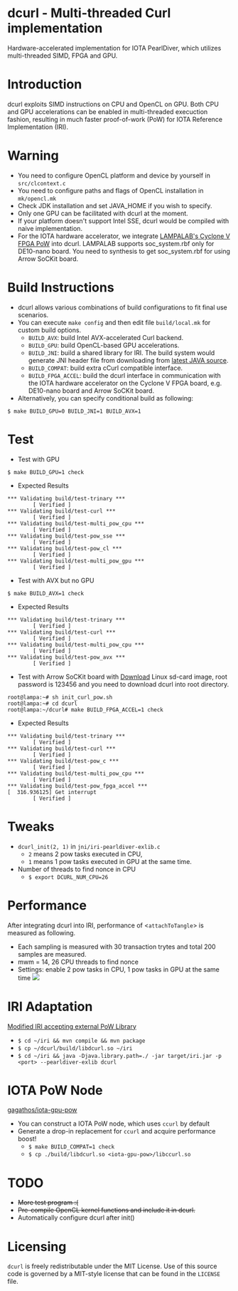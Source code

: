 # dcurl - Multi-threaded Curl implementation
Hardware-accelerated implementation for IOTA PearlDiver, which utilizes multi-threaded SIMD, FPGA and GPU.

# Introduction
dcurl exploits SIMD instructions on CPU and OpenCL on GPU. Both CPU and GPU accelerations can be
enabled in multi-threaded execuction fashion, resulting in much faster proof-of-work (PoW) for IOTA
Reference Implementation (IRI).

# Warning
* You need to configure OpenCL platform and device by yourself in ```src/clcontext.c```
* You need to configure paths and flags of OpenCL installation in ```mk/opencl.mk```
* Check JDK installation and set JAVA_HOME if you wish to specify.
* Only one GPU can be facilitated with dcurl at the moment.
* If your platform doesn't support Intel SSE, dcurl would be compiled with naive implementation.
* For the IOTA hardware accelerator, we integrate [LAMPALAB's Cyclone V FPGA PoW](https://github.com/LampaLab/iota_fpga) into dcurl. LAMPALAB supports soc_system.rbf only for DE10-nano board. You need to synthesis to get soc_system.rbf for using Arrow SoCKit board.

# Build Instructions
* dcurl allows various combinations of build configurations to fit final use scenarios.
* You can execute `make config` and then edit file `build/local.mk` for custom build options.
    - ``BUILD_AVX``: build Intel AVX-accelerated Curl backend.
    - ``BUILD_GPU``: build OpenCL-based GPU accelerations.
    - ``BUILD_JNI``: build a shared library for IRI. The build system would generate JNI header file
                   from downloading from
                   [latest JAVA source](https://github.com/chenwei-tw/iri/tree/feat/new_pow_interface).
    - ``BUILD_COMPAT``: build extra cCurl compatible interface.
    - ``BUILD_FPGA_ACCEL``: build the dcurl interface in communication with the IOTA hardware accelerator on the Cyclone V FPGA board, e.g. DE10-nano board and Arrow SoCKit board. 
* Alternatively, you can specify conditional build as following:
```shell
$ make BUILD_GPU=0 BUILD_JNI=1 BUILD_AVX=1
```

# Test
* Test with GPU
```shell
$ make BUILD_GPU=1 check
```

* Expected Results
```
*** Validating build/test-trinary ***
        [ Verified ]
*** Validating build/test-curl ***
        [ Verified ]
*** Validating build/test-multi_pow_cpu ***
        [ Verified ]
*** Validating build/test-pow_sse ***
        [ Verified ]
*** Validating build/test-pow_cl ***
        [ Verified ]
*** Validating build/test-multi_pow_gpu ***
        [ Verified ]
```

* Test with AVX but no GPU
```shell
$ make BUILD_AVX=1 check
```

* Expected Results
```
*** Validating build/test-trinary ***
        [ Verified ]
*** Validating build/test-curl ***
        [ Verified ]
*** Validating build/test-multi_pow_cpu ***
        [ Verified ]
*** Validating build/test-pow_avx ***
        [ Verified ]
```

* Test with Arrow SoCKit board with [Download](https://github.com/LampaLab/iota_fpga/releases/tag/v0.1) Linux sd-card image, root password is 123456 and you need to download dcurl into root directory. 
```shell
root@lampa:~# sh init_curl_pow.sh 
root@lampa:~# cd dcurl
root@lampa:~/dcurl# make BUILD_FPGA_ACCEL=1 check
```

* Expected Results
```
*** Validating build/test-trinary ***
        [ Verified ]
*** Validating build/test-curl ***
        [ Verified ]
*** Validating build/test-pow_c ***
        [ Verified ]
*** Validating build/test-multi_pow_cpu ***
        [ Verified ]
*** Validating build/test-pow_fpga_accel *** 
[  316.936125] Get interrupt
        [ Verified ] 
```

# Tweaks
* ```dcurl_init(2, 1)``` in ```jni/iri-pearldiver-exlib.c```
    * ```2``` means 2 pow tasks executed in CPU,
    * ```1``` means 1 pow tasks executed in GPU at the same time.
* Number of threads to find nonce in CPU
    * ```$ export DCURL_NUM_CPU=26```

# Performance 
After integrating dcurl into IRI, performance of <```attachToTangle```> is measured as following.
* Each sampling is measured with 30 transaction trytes and total 200 samples are measured.
* mwm = 14, 26 CPU threads to find nonce
* Settings: enable 2 pow tasks in CPU, 1 pow tasks in GPU at the same time
![](https://lh4.googleusercontent.com/2U_TpfAtEbPdHBcGKD1zl0t0bzo2Rubj0DxXxvV-Rh31Yr7oCCtptutQpLLizMgR7ousEXUtwM6RASnQLOJnGePhQ5Emh1w8l8GlKzMtZ0Yv-TySF2gh3u48BAmllAJv2VjNaxgFGCA)

# IRI Adaptation
[Modified IRI accepting external PoW Library](https://github.com/chenwei-tw/iri/tree/feat/new_pow_interface)
* ```$ cd ~/iri && mvn compile && mvn package```
* ```$ cp ~/dcurl/build/libdcurl.so ~/iri```
* ```$ cd ~/iri && java -Djava.library.path=./ -jar target/iri.jar -p <port> --pearldiver-exlib dcurl```

# IOTA PoW Node
[gagathos/iota-gpu-pow](https://github.com/gagathos/iota-gpu-pow)
* You can construct a IOTA PoW node, which uses `ccurl` by default
* Generate a drop-in replacement for `ccurl` and acquire performance boost!
    * ```$ make BUILD_COMPAT=1 check```
    * ```$ cp ./build/libdcurl.so <iota-gpu-pow>/libccurl.so```

# TODO
* ~~More test program :(~~
* ~~Pre-compile OpenCL kernel functions and include it in dcurl.~~
* Automatically configure dcurl after init()

# Licensing

`dcurl` is freely redistributable under the MIT License.
Use of this source code is governed by a MIT-style license that can be
found in the `LICENSE` file.
